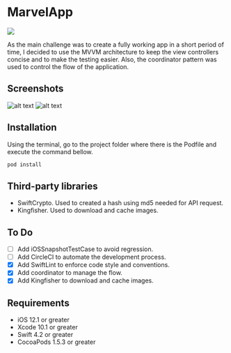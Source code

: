 # MarvelApp
![](https://img.shields.io/badge/coverage-55.2%25-green.svg)

 As the main challenge was to create a fully working app in a short period of time, I decided to use the MVVM architecture to keep the view controllers concise and to make the testing easier. Also, the coordinator pattern was used to control the flow of the application.
 
## Screenshots
![alt text](https://github.com/homerooliveira/MarvelApp/raw/dev/list.png "List of Characters") ![alt text](https://github.com/homerooliveira/MarvelApp/raw/dev/detail.png "Detail of Character")
## Installation

Using the terminal, go to the project folder where there is the Podfile and execute the command bellow.
``` sh
pod install
```
## Third-party libraries
- SwiftCrypto. Used to created a hash using md5 needed for API request.
- Kingfisher. Used to download and cache images.

## To Do
- [ ] Add iOSSnapshotTestCase to avoid regression.
- [ ] Add CircleCI to automate the development process.
- [x] Add SwiftLint to enforce code style and conventions.
- [x] Add coordinator to manage the flow.
- [x] Add Kingfisher to download and cache images.

## Requirements
- iOS 12.1 or greater
- Xcode 10.1 or greater
- Swift 4.2 or greater 
- CocoaPods 1.5.3 or greater
